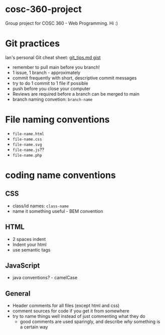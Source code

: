 # cosc-360-project
Group project for COSC 360 - Web Programming. 
Hi :)

# Git practices
Ian's personal Git cheat sheet: [git_tips.md gist](https://gist.github.com/iansteyn/abf4cb875b7022e46fa13b363f3753a1)

- remember to pull main before you branch!
- 1 issue, 1 branch - approximately
- commit frequently with short, descriptive commit messages
- try to do 1 commit to 1 file if possible
- push before you close your computer
- Reviews are required before a branch can be merged to main
- branch naming convetion: `branch-name`

# File naming conventions
- `file-name.html`
- `file-name.css`
- `file-name.svg`
- `file-name.js`??
- `file-name.php`
# coding name conventions
## CSS
- class/id names: `class-name`
- name it something useful - BEM convention

## HTML
- 2 spaces indent
- Indent your html
- use semantic tags

## JavaScript
- java conventions? - camelCase

## General
- Header comments for all files (except html and css)
- comment sources for code if you get it from somewhere
- try to name things well instead of just commenting what they do
  - good comments are used sparingly, and describe *why* something is a certain way
